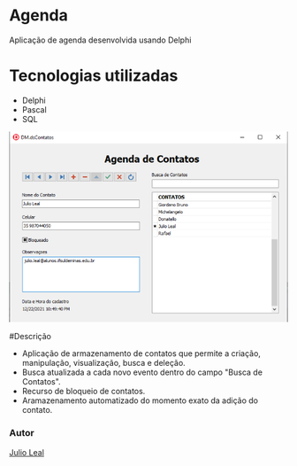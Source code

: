 # Agenda

Aplicação de agenda desenvolvida usando Delphi

# Tecnologias utilizadas

- Delphi
- Pascal
- SQL


![Image](https://github.com/juliocfleal/agenda/blob/main/images/Work.png?raw=true)

#Descrição

- Aplicação de armazenamento de contatos que permite a criação, manipulação, visualização, busca e deleção.
- Busca atualizada a cada novo evento dentro do campo "Busca de Contatos".
- Recurso de bloqueio de contatos.
- Aramazenamento automatizado do momento exato da adição do contato.



### Autor


[Julio Leal](https://www.linkedin.com/in/julio-cesar-freitas-leal-44226916a/)

 

